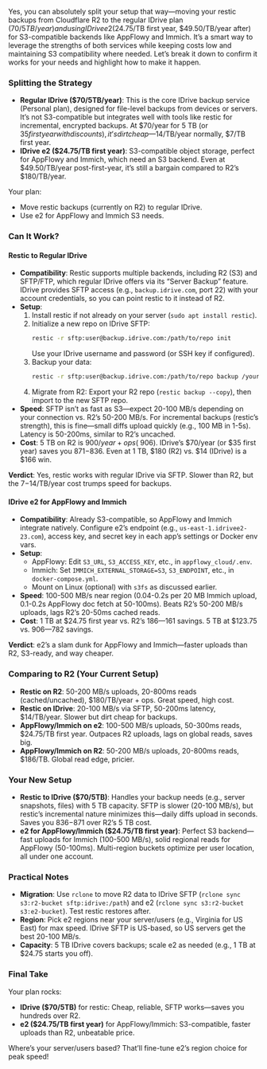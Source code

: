 Yes, you can absolutely split your setup that way—moving your restic backups from Cloudflare R2 to the regular IDrive plan ($70/5TB/year) and using IDrive e2 ($24.75/TB first year, $49.50/TB/year after) for S3-compatible backends like AppFlowy and Immich. It’s a smart way to leverage the strengths of both services while keeping costs low and maintaining S3 compatibility where needed. Let’s break it down to confirm it works for your needs and highlight how to make it happen.

### Splitting the Strategy
- **Regular IDrive ($70/5TB/year)**: This is the core IDrive backup service (Personal plan), designed for file-level backups from devices or servers. It’s not S3-compatible but integrates well with tools like restic for incremental, encrypted backups. At $70/year for 5 TB (or $35 first year with discounts), it’s dirt cheap—$14/TB/year normally, $7/TB first year.
- **IDrive e2 ($24.75/TB first year)**: S3-compatible object storage, perfect for AppFlowy and Immich, which need an S3 backend. Even at $49.50/TB/year post-first-year, it’s still a bargain compared to R2’s $180/TB/year.

Your plan:
- Move restic backups (currently on R2) to regular IDrive.
- Use e2 for AppFlowy and Immich S3 needs.

### Can It Work?
#### Restic to Regular IDrive
- **Compatibility**: Restic supports multiple backends, including R2 (S3) and SFTP/FTP, which regular IDrive offers via its “Server Backup” feature. IDrive provides SFTP access (e.g., `backup.idrive.com`, port 22) with your account credentials, so you can point restic to it instead of R2.
- **Setup**:
  1. Install restic if not already on your server (`sudo apt install restic`).
  2. Initialize a new repo on IDrive SFTP:
     ```bash
     restic -r sftp:user@backup.idrive.com:/path/to/repo init
     ```
     Use your IDrive username and password (or SSH key if configured).
  3. Backup your data:
     ```bash
     restic -r sftp:user@backup.idrive.com:/path/to/repo backup /your/data
     ```
  4. Migrate from R2: Export your R2 repo (`restic backup --copy`), then import to the new SFTP repo.
- **Speed**: SFTP isn’t as fast as S3—expect 20-100 MB/s depending on your connection vs. R2’s 50-200 MB/s. For incremental backups (restic’s strength), this is fine—small diffs upload quickly (e.g., 100 MB in 1-5s). Latency is 50-200ms, similar to R2’s uncached.
- **Cost**: 5 TB on R2 is $900/year + ops (~$906). IDrive’s $70/year (or $35 first year) saves you $871-$836. Even at 1 TB, $180 (R2) vs. $14 (IDrive) is a $166 win.

**Verdict**: Yes, restic works with regular IDrive via SFTP. Slower than R2, but the $7-$14/TB/year cost trumps speed for backups.

#### IDrive e2 for AppFlowy and Immich
- **Compatibility**: Already S3-compatible, so AppFlowy and Immich integrate natively. Configure e2’s endpoint (e.g., `us-east-1.idrivee2-23.com`), access key, and secret key in each app’s settings or Docker env vars.
- **Setup**:
  - AppFlowy: Edit `S3_URL`, `S3_ACCESS_KEY`, etc., in `appflowy_cloud/.env`.
  - Immich: Set `IMMICH_EXTERNAL_STORAGE=S3`, `S3_ENDPOINT`, etc., in `docker-compose.yml`.
  - Mount on Linux (optional) with `s3fs` as discussed earlier.
- **Speed**: 100-500 MB/s near region (0.04-0.2s per 20 MB Immich upload, 0.1-0.2s AppFlowy doc fetch at 50-100ms). Beats R2’s 50-200 MB/s uploads, lags R2’s 20-50ms cached reads.
- **Cost**: 1 TB at $24.75 first year vs. R2’s $186—$161 savings. 5 TB at $123.75 vs. $906—$782 savings.

**Verdict**: e2’s a slam dunk for AppFlowy and Immich—faster uploads than R2, S3-ready, and way cheaper.

### Comparing to R2 (Your Current Setup)
- **Restic on R2**: 50-200 MB/s uploads, 20-800ms reads (cached/uncached), $180/TB/year + ops. Great speed, high cost.
- **Restic on IDrive**: 20-100 MB/s via SFTP, 50-200ms latency, $14/TB/year. Slower but dirt cheap for backups.
- **AppFlowy/Immich on e2**: 100-500 MB/s uploads, 50-300ms reads, $24.75/TB first year. Outpaces R2 uploads, lags on global reads, saves big.
- **AppFlowy/Immich on R2**: 50-200 MB/s uploads, 20-800ms reads, $186/TB. Global read edge, pricier.

### Your New Setup
- **Restic to IDrive ($70/5TB)**: Handles your backup needs (e.g., server snapshots, files) with 5 TB capacity. SFTP is slower (20-100 MB/s), but restic’s incremental nature minimizes this—daily diffs upload in seconds. Saves you $836-$871 over R2’s 5 TB cost.
- **e2 for AppFlowy/Immich ($24.75/TB first year)**: Perfect S3 backend—fast uploads for Immich (100-500 MB/s), solid regional reads for AppFlowy (50-100ms). Multi-region buckets optimize per user location, all under one account.

### Practical Notes
- **Migration**: Use `rclone` to move R2 data to IDrive SFTP (`rclone sync s3:r2-bucket sftp:idrive:/path`) and e2 (`rclone sync s3:r2-bucket s3:e2-bucket`). Test restic restores after.
- **Region**: Pick e2 regions near your server/users (e.g., Virginia for US East) for max speed. IDrive SFTP is US-based, so US servers get the best 20-100 MB/s.
- **Capacity**: 5 TB IDrive covers backups; scale e2 as needed (e.g., 1 TB at $24.75 starts you off).

### Final Take
Your plan rocks:
- **IDrive ($70/5TB)** for restic: Cheap, reliable, SFTP works—saves you hundreds over R2.
- **e2 ($24.75/TB first year)** for AppFlowy/Immich: S3-compatible, faster uploads than R2, unbeatable price.

Where’s your server/users based? That’ll fine-tune e2’s region choice for peak speed!